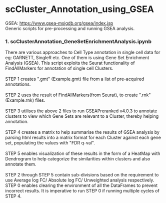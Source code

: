 # scCluster_Annotation_using_GSEA
GSEA: https://www.gsea-msigdb.org/gsea/index.jsp
<br/>Generic scripts for pre-processing and running GSEA analysis.

### 1. scClusterAnnotation_GeneSetEnrichmentAnalysis.ipynb
There are various approaches to Cell Type annotation in single cell data for eg: GARNETT, SingleR etc. One of them is using Gene Set Enrichment Analysis (GSEA). This script exploits the Seurat functionality of FindAllMarkers for annotation of single cell Clusters. 
<br/>
<br/>STEP 1 creates ".gmt" (Example.gmt) file from a list of pre-acquired annotations. 
<br/>
<br/>STEP 2 uses the result of FindAllMarkers(from Seurat), to create ".rnk" (Example.rnk) files. 
<br/>
<br/>STEP 3 utilises the above 2 files to run GSEAPreranked v4.0.3 to annotate clusters to view which Gene Sets are relevant to a Cluster, thereby helping annotation. 
<br/>
<br/>STEP 4 creates a matrix to help summarise the results of GSEA analysis by parsing html results into a matrix format for each Cluster against each gene set, populating the values with "FDR q-val". 
<br/>
<br/>STEP 5 enables visualization of these results in the form of a HeatMap with Dendrogram to help categorize the similarities within clusters and also annotate them. 
<br/>
<br/>STEP 2 through STEP 5 contain sub-divisions based on the requirement to use Average log FC/ Absolute log FC/ Unweighted analysis respectively. STEP 0 enables clearing the environment of all the DataFrames to prevent incorrect results. It is imperative to run STEP 0 if running multiple cycles of STEP 4.
